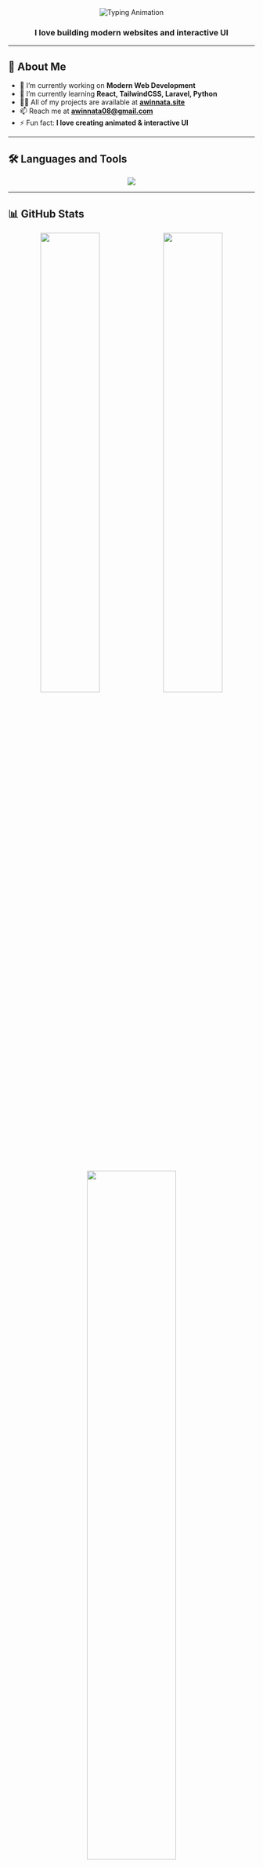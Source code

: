 <div align="center">

  <!-- Typing Animation -->
  <img src="https://readme-typing-svg.demolab.com?font=Poppins&size=28&pause=1000&color=9F51F7&center=true&vCenter=true&width=600&lines=Hi%2C+I'm+Awin+Nata;Freelance+Web+Developer;React+%26+Tailwind+Enthusiast;Love+Building+Modern+UI" alt="Typing Animation" />

  <!-- Subtitle -->
  <h3 align="center">I love building modern websites and interactive UI</h3>

</div>

---

## 🚀 **About Me**
- 🔭 I’m currently working on **Modern Web Development**
- 🌱 I’m currently learning **React, TailwindCSS, Laravel, Python**
- 👨‍💻 All of my projects are available at **[awinnata.site](https://awinnata.site/)**
- 📫 Reach me at **awinnata08@gmail.com**
- ⚡ Fun fact: **I love creating animated & interactive UI**

---

## 🛠 **Languages and Tools**
<p align="center">
  <img src="https://skillicons.dev/icons?i=html,css,js,react,tailwind,php,laravel,python,git,github,vscode" />
</p>

---

## 📊 **GitHub Stats**
<div align="center">
  <img width="49%" src="https://github-readme-stats.vercel.app/api?username=awinnata29&show_icons=true&theme=radical" />
  <img width="49%" src="https://github-readme-streak-stats.herokuapp.com/?user=awinnata29&theme=radical" />
  <br/>
  <img width="60%" src="https://github-readme-activity-graph.vercel.app/graph?username=awinnata29&theme=react-dark&hide_border=true" />
</div>

---

## 🌐 **Connect with me**
<p align="center">
  <a href="https://linkedin.com" target="_blank"><img src="https://skillicons.dev/icons?i=linkedin" /></a>
  <a href="https://github.com/awinnata29" target="_blank"><img src="https://skillicons.dev/icons?i=github" /></a>
  <a href="https://instagram.com/awinnataa" target="_blank"><img src="https://skillicons.dev/icons?i=instagram" /></a>
</p>

---

## ✨ **Quote**
<p align="center"><i>"Code is like humor. When you have to explain it, it’s bad."</i><br>— <b>Cory House</b></p>
